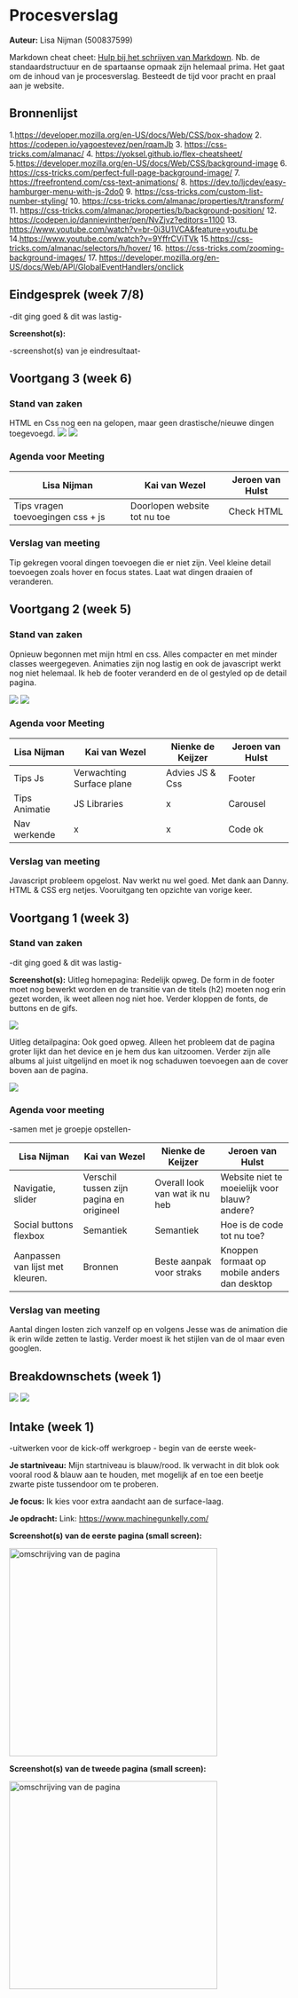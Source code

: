 # Procesverslag
**Auteur:** Lisa Nijman (500837599)

Markdown cheat cheet: [Hulp bij het schrijven van Markdown](https://github.com/adam-p/markdown-here/wiki/Markdown-Cheatsheet). Nb. de standaardstructuur en de spartaanse opmaak zijn helemaal prima. Het gaat om de inhoud van je procesverslag. Besteedt de tijd voor pracht en praal aan je website.



## Bronnenlijst
1.https://developer.mozilla.org/en-US/docs/Web/CSS/box-shadow
2. https://codepen.io/yagoestevez/pen/rqamJb
3. https://css-tricks.com/almanac/
4. https://yoksel.github.io/flex-cheatsheet/
5.https://developer.mozilla.org/en-US/docs/Web/CSS/background-image
6. https://css-tricks.com/perfect-full-page-background-image/
7. https://freefrontend.com/css-text-animations/
8. https://dev.to/ljcdev/easy-hamburger-menu-with-js-2do0
9. https://css-tricks.com/custom-list-number-styling/
10. https://css-tricks.com/almanac/properties/t/transform/
11. https://css-tricks.com/almanac/properties/b/background-position/
12. https://codepen.io/dannievinther/pen/NvZjvz?editors=1100
13. https://www.youtube.com/watch?v=br-0i3U1VCA&feature=youtu.be
14.https://www.youtube.com/watch?v=9YffrCViTVk
15.https://css-tricks.com/almanac/selectors/h/hover/
16. https://css-tricks.com/zooming-background-images/
17. https://developer.mozilla.org/en-US/docs/Web/API/GlobalEventHandlers/onclick



## Eindgesprek (week 7/8)

-dit ging goed & dit was lastig-

**Screenshot(s):**

-screenshot(s) van je eindresultaat-



## Voortgang 3 (week 6)

### Stand van zaken
HTML en Css nog een na gelopen, maar geen drastische/nieuwe dingen toegevoegd.
<img src="images/voortganghome2.png">
<img src="images/voortgangdetail2.png">

### Agenda voor Meeting

Lisa Nijman                         | Kai van Wezel                 | Jeroen van Hulst |
|---                                |---                            |---
|Tips vragen toevoegingen css + js  | Doorlopen website tot nu toe  | Check HTML

### Verslag van meeting
Tip gekregen vooral dingen toevoegen die er niet zijn. Veel kleine detail toevoegen zoals hover en focus states. Laat wat dingen draaien of veranderen.


## Voortgang 2 (week 5)

### Stand van zaken
Opnieuw begonnen met mijn html en css. Alles compacter en met minder classes weergegeven. Animaties zijn nog lastig en ook de javascript werkt nog niet helemaal. Ik heb de footer veranderd en de ol gestyled op de detail pagina.

<img src="images/voortganghome2.png">
<img src="images/voortgangdetail2.png">

### Agenda voor Meeting
|Lisa Nijman            |Kai van Wezel                  |Nienke de Keijzer              |Jeroen van Hulst
|---                    |---                            |---                            |---
|Tips Js                |Verwachting Surface plane      |Advies JS & Css                |Footer
|Tips Animatie          |JS Libraries                   |x                              |Carousel
|Nav werkende           |x                              |x                              |Code ok

### Verslag van meeting
Javascript probleem opgelost. Nav werkt nu wel goed. Met dank aan Danny. HTML & CSS erg netjes. Vooruitgang ten opzichte van vorige keer.

## Voortgang 1 (week 3)

### Stand van zaken

-dit ging goed & dit was lastig-

**Screenshot(s):**
Uitleg homepagina: Redelijk opweg. De form in de footer moet nog bewerkt worden en de transitie van de titels (h2) moeten nog erin gezet worden, ik weet alleen nog niet hoe. Verder kloppen de fonts, de buttons en de gifs.

<img src="images/voortganghome1.png">

Uitleg detailpagina: Ook goed opweg. Alleen het probleem dat de pagina groter lijkt dan het device en je hem dus kan uitzoomen. Verder zijn alle albums al juist uitgelijnd en moet ik nog schaduwen toevoegen aan de cover boven aan de pagina.

<img src="images/voortgangdetail1.png">

### Agenda voor meeting

-samen met je groepje opstellen-

| Lisa Nijman                     | Kai van Wezel                           | Nienke de Keijzer             | Jeroen van Hulst                             |
| ---                             | ---                                     | ---                           | ---                                          |
| Navigatie, slider               | Verschil tussen zijn pagina en origineel| Overall look van wat ik nu heb| Website niet te moeielijk voor blauw? andere?|
| Social buttons flexbox          | Semantiek                               | Semantiek                     | Hoe is de code tot nu toe?                   |
| Aanpassen van lijst met kleuren.| Bronnen                                 | Beste aanpak voor straks      | Knoppen formaat op mobile anders dan desktop |

### Verslag van meeting

Aantal dingen losten zich vanzelf op en volgens Jesse was de animation die ik erin wilde zetten te lastig. Verder moest ik het stijlen van de ol maar even googlen.



## Breakdownschets (week 1)

<img src="images/Breakdown_schets_home.png">
<img src="images/Breakdown_schets_detail.png">




## Intake (week 1)
-uitwerken voor de kick-off werkgroep - begin van de eerste week-

**Je startniveau:** Mijn startniveau is blauw/rood. Ik verwacht in dit blok ook vooral rood & blauw aan te houden, met mogelijk af en toe een beetje zwarte piste tussendoor om te proberen.

**Je focus:** Ik kies voor extra aandacht aan de surface-laag.

**Je opdracht:**
Link: https://www.machinegunkelly.com/

**Screenshot(s) van de eerste pagina (small screen):**

<img src="images/HomepaginaMGK.jpg" width="375px" alt="omschrijving van de pagina">

**Screenshot(s) van de tweede pagina (small screen):**

<img src="images/DetailpaginaMGK.jpg" width="375px" alt="omschrijving van de pagina">
